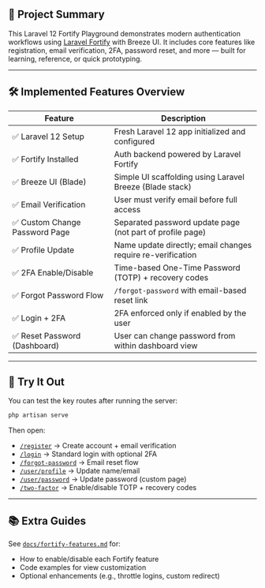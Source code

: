 ## 📘 Project Summary

This Laravel 12 Fortify Playground demonstrates modern authentication workflows using [Laravel Fortify](https://laravel.com/docs/12.x/fortify) with Breeze UI. It includes core features like registration, email verification, 2FA, password reset, and more — built for learning, reference, or quick prototyping.

---

## 🛠️ Implemented Features Overview

| Feature                          | Description                                                                 |
|----------------------------------|-----------------------------------------------------------------------------|
| ✅ Laravel 12 Setup              | Fresh Laravel 12 app initialized and configured                             |
| ✅ Fortify Installed             | Auth backend powered by Laravel Fortify                                     |
| ✅ Breeze UI (Blade)             | Simple UI scaffolding using Laravel Breeze (Blade stack)                    |
| ✅ Email Verification            | User must verify email before full access                                   |
| ✅ Custom Change Password Page   | Separated password update page (not part of profile page)                   |
| ✅ Profile Update                | Name update directly; email changes require re-verification                 |
| ✅ 2FA Enable/Disable            | Time-based One-Time Password (TOTP) + recovery codes                        |
| ✅ Forgot Password Flow          | `/forgot-password` with email-based reset link                              |
| ✅ Login + 2FA                   | 2FA enforced only if enabled by the user                                    |
| ✅ Reset Password (Dashboard)    | User can change password from within dashboard view                         |

---

## 🧭 Try It Out

You can test the key routes after running the server:

```bash
php artisan serve
```

Then open:

- [`/register`](#) → Create account + email verification  
- [`/login`](#) → Standard login with optional 2FA  
- [`/forgot-password`](#) → Email reset flow  
- [`/user/profile`](#) → Update name/email  
- [`/user/password`](#) → Update password (custom page)  
- [`/two-factor`](#) → Enable/disable TOTP + recovery codes  

---

## 📚 Extra Guides

See [`docs/fortify-features.md`](docs/fortify-features.md) for:

- How to enable/disable each Fortify feature
- Code examples for view customization
- Optional enhancements (e.g., throttle logins, custom redirect)

